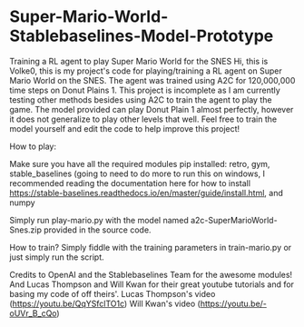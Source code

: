 # Super-Mario-World-Stablebaselines-Model-Prototype
Training a RL agent to play Super Mario World for the SNES 
Hi, this is Volke0, this is my project's code for playing/training a RL agent on Super Mario World on the SNES. The agent was trained using A2C for 120,000,000 time steps on Donut Plains 1. This project is incomplete as I am currently testing other methods besides using A2C to train the agent to play the game.  The model provided can play Donut Plain 1 almost perfectly, however it does not generalize to play other levels that well.  Feel free to train the model yourself and edit the code to help improve this project!

How to play:

Make sure you have all the required modules pip installed: retro, gym, stable_baselines (going to need to do more to run this on windows, I recommended reading the documentation here for how to install https://stable-baselines.readthedocs.io/en/master/guide/install.html, and numpy
 
  
Simply run play-mario.py with the model named a2c-SuperMarioWorld-Snes.zip provided in the source code.


How to train?
Simply fiddle with the training parameters in train-mario.py or just simply run the script.


Credits to OpenAI and the Stablebaselines Team for the awesome modules!
And Lucas Thompson and Will Kwan for their great youtube tutorials and for basing my code of off theirs'. 
Lucas Thompson's video (https://youtu.be/QqYSfclTO1c)
Will Kwan's video (https://youtu.be/-oUVr_B_cQo)
